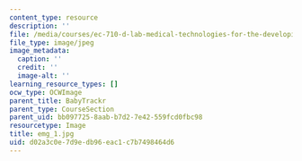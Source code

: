 ```yaml
---
content_type: resource
description: ''
file: /media/courses/ec-710-d-lab-medical-technologies-for-the-developing-world-spring-2010/d02a3c0e7d9edb96eac1c7b7498464d6_emg_1.jpg
file_type: image/jpeg
image_metadata:
  caption: ''
  credit: ''
  image-alt: ''
learning_resource_types: []
ocw_type: OCWImage
parent_title: BabyTrackr
parent_type: CourseSection
parent_uid: bb097725-8aab-b7d2-7e42-559fcd0fbc98
resourcetype: Image
title: emg_1.jpg
uid: d02a3c0e-7d9e-db96-eac1-c7b7498464d6
---
```

